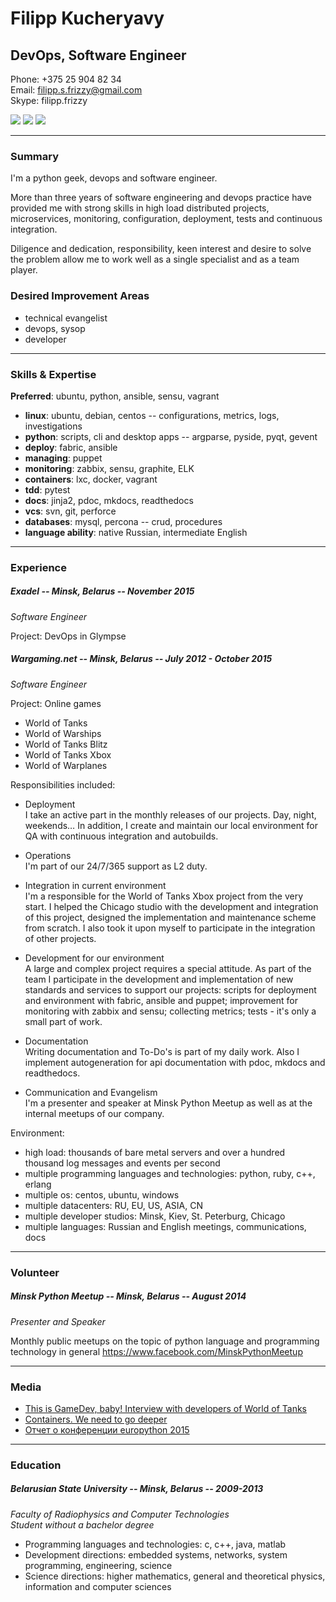 # Filipp Kucheryavy

## DevOps, Software Engineer

Phone:  +375 25 904 82 34  
Email:  filipp.s.frizzy@gmail.com  
Skype:  filipp.frizzy

[![](https://raw.github.com/github/media/master/octocats/blacktocat-32.png)](https://github.com/Friz-zy)
[![](https://cdn3.iconfinder.com/data/icons/socialnetworking/32/linkedin.png)](http://linkedin.com/pub/filipp-frizzy/60/a03/289/)
[![](http://www.ryatt.ca/static/icons/print_32.png)](https://gitprint.com/Friz-zy/about-me)

---
### Summary

I'm a python geek, devops and software engineer.

More than three years of software engineering and devops practice have provided me with strong skills in high load distributed projects, microservices, monitoring, configuration, deployment, tests and continuous integration.

Diligence and dedication, responsibility, keen interest and desire to solve the problem allow me to work well as a single specialist and as a team player.

### Desired Improvement Areas

- technical evangelist
- devops, sysop
- developer

---
### Skills & Expertise

**Preferred**: ubuntu, python, ansible, sensu, vagrant

- **linux**:    ubuntu, debian, centos -- configurations, metrics, logs, investigations
- **python**:    scripts, cli and desktop apps -- argparse, pyside, pyqt, gevent
- **deploy**:    fabric, ansible
- **managing**:    puppet
- **monitoring**:    zabbix, sensu, graphite, ELK
- **containers**:    lxc, docker, vagrant
- **tdd**:    pytest
- **docs**:    jinja2, pdoc, mkdocs, readthedocs
- **vcs**:    svn, git, perforce
- **databases**:    mysql, percona -- crud, procedures
- **language ability**:    native Russian, intermediate English

---
### Experience

##### Exadel -- Minsk, Belarus -- November 2015

*Software Engineer*

Project: DevOps in Glympse

##### Wargaming.net -- Minsk, Belarus -- July 2012 - October 2015

*Software Engineer*

Project: Online games

- World of Tanks
- World of Warships
- World of Tanks Blitz
- World of Tanks Xbox
- World of Warplanes

Responsibilities included:

- Deployment  
I take an active part in the monthly releases of our projects. Day, night, weekends…
In addition, I create and maintain our local environment for QA with continuous integration and autobuilds.

- Operations  
I'm part of our 24/7/365 support as L2 duty.

- Integration in current environment  
I'm a responsible for the World of Tanks Xbox project from the very start. I helped the Chicago studio with the development and integration of this project, designed the implementation and maintenance scheme from scratch. I also took it upon myself to participate in the integration of other projects.

- Development for our environment  
A large and complex project requires a special attitude. As part of the team I participate in the development and implementation of new standards and services to support our projects: scripts for deployment and environment with fabric, ansible and puppet; improvement for monitoring with zabbix and sensu; collecting metrics; tests - it's only a small part of work.

- Documentation  
Writing documentation and To-Do's is part of my daily work. Also I implement autogeneration for api documentation with pdoc, mkdocs and readthedocs.

- Communication and Evangelism  
I'm a presenter and speaker at Minsk Python Meetup as well as at the internal meetups of our company.

Environment:
- high load: thousands of bare metal servers and over a hundred thousand log messages and events per second
- multiple programming languages and technologies: python, ruby, c++, erlang
- multiple os: centos, ubuntu, windows
- multiple datacenters: RU, EU, US, ASIA, CN
- multiple developer studios: Minsk, Kiev, St. Peterburg, Chicago
- multiple languages: Russian and English meetings, communications, docs

---
### Volunteer

##### Minsk Python Meetup -- Minsk, Belarus -- August 2014

*Presenter and Speaker*

Monthly public meetups on the topic of python language and programming technology in general
https://www.facebook.com/MinskPythonMeetup

---
### Media

- [This is GameDev, baby! Interview with developers of World of Tanks](https://hackmag.com/devops/interview-with-wot-developers/)
- [Сontainers. We need to go deeper](https://www.youtube.com/watch?v=l677xcz-gX0)
- [Отчет о конференции europython 2015](https://www.youtube.com/watch?v=hFyycm_vur8)

---
### Education

##### Belarusian State University -- Minsk, Belarus -- 2009-2013

*Faculty of Radiophysics and Computer Technologies*  
*Student without a bachelor degree*

- Programming languages and technologies: c, c++, java, matlab
- Development directions: embedded systems, networks, system programming, engineering, science
- Science  directions: higher mathematics, general and theoretical physics, information and computer sciences
